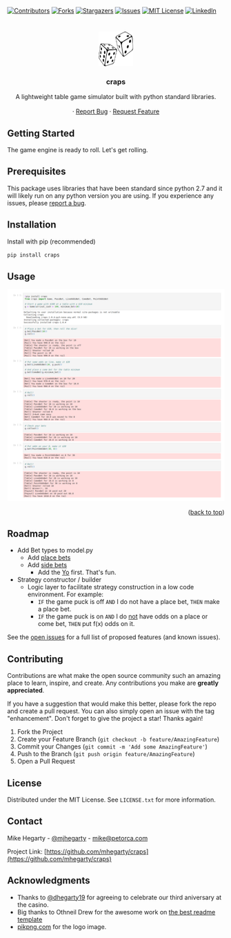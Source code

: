 <div id="top"></div>
<!--
*** Thanks for checking out craps. If you have a suggestion that would 
*** make this better, please fork the repo and create a pull request
*** or simply open an issue with the tag "enhancement".
*** Don't forget to give the project a star!
*** Thanks again! Now go create something AMAZING! :D
-->



<!-- PROJECT SHIELDS -->
<!--
*** I'm using markdown "reference style" links for readability.
*** Reference links are enclosed in brackets [ ] instead of parentheses ( ).
*** See the bottom of this document for the declaration of the reference variables
*** for contributors-url, forks-url, etc. This is an optional, concise syntax you may use.
*** https://www.markdownguide.org/basic-syntax/#reference-style-links
-->
[![Contributors][contributors-shield]][contributors-url]
[![Forks][forks-shield]][forks-url]
[![Stargazers][stars-shield]][stars-url]
[![Issues][issues-shield]][issues-url]
[![MIT License][license-shield]][license-url]
[![LinkedIn][linkedin-shield]][linkedin-url]



<!-- PROJECT LOGO -->
<h3 align="center"></h3>
<br />

<div align="center">
  <a href="https://github.com/mhegarty/craps/blob/master/images/logo.png">
    <img src="https://raw.githubusercontent.com/mhegarty/craps/master/images/logo.png"
    alt="Logo" width="80" height="80">
  </a>

<h3 align="center">craps</h3>

  <p align="center">
    A lightweight table game simulator built with python standard libraries.
    <!-- <br />
    <a href="https://github.com/mhegarty/craps"><strong>Explore the code »</strong></a>-->
    <br />
    <br />
    ·
    <a href="https://github.com/mhegarty/craps/issues">Report Bug</a>
    ·
    <a href="https://github.com/mhegarty/craps/issues">Request Feature</a>
  </p>
</div>



<!-- TABLE OF CONTENTS -->
<!-- 
<details>
  <summary>Table of Contents</summary>
  <ol>
    <li>
      <a href="#about-the-project">About The Project</a>
      <ul>
        <li><a href="#built-with">Built With</a></li>
      </ul>
    </li>
    <li>
      <a href="#getting-started">Getting Started</a>
      <ul>
        <li><a href="#prerequisites">Prerequisites</a></li>
        <li><a href="#installation">Installation</a></li>
      </ul>
    </li>
    <li><a href="#usage">Usage</a></li>
    <li><a href="#roadmap">Roadmap</a></li>
    <li><a href="#contributing">Contributing</a></li>
    <li><a href="#license">License</a></li>
    <li><a href="#contact">Contact</a></li>
    <li><a href="#acknowledgments">Acknowledgments</a></li>
  </ol>
</details>
-->



<!-- ABOUT THE PROJECT -->
<!--
## About The Project

[![Product Name Screen Shot][product-screenshot]](https://example.com)

Here's a blank template to get started: To avoid retyping too much info. Do a search and replace with your text editor for the following: `mhegarty`, `craps`, `@mjhegarty`, `hegarty`, `email`, `email_client`, `project_title`, `project_description`

<p align="right">(<a href="#top">back to top</a>)</p>
-->

<!--
### Built With

* [Python](https://python.org/)

<p align="right">(<a href="#top">back to top</a>)</p>
-->


<!-- GETTING STARTED -->
## Getting Started

The game engine is ready to roll. Let's get rolling.



## Prerequisites

This package uses libraries that have been standard since python 2.7 and it will likely 
run on any python version you are using. If you experience any issues, please [report a bug](https://github.com/mhegarty/craps/issues).




## Installation

Install with pip (recommended)
 ```sh
 pip install craps
 ```

<!-- <p align="right">(<a href="#top">back to top</a>)</p> -->



<!-- USAGE EXAMPLES -->
## Usage

  <a href="https://github.com/mhegarty/craps/blob/master/images/example.png">
    <img src="https://raw.githubusercontent.com/mhegarty/craps/master/images/example.png"
     alt="Notebook">
  </a>

<!-- _For more examples, please refer to the [Documentation](https://example.com)_-->

<p align="right">(<a href="#top">back to top</a>)</p>



<!-- ROADMAP -->
## Roadmap

- Add Bet types to model.py
  - Add [place bets](https://www.liveabout.com/craps-place-bets-537453)
  - Add [side bets](https://wizardofodds.com/games/craps/appendix/5/)
    - Add the [Yo](https://www.lolcraps.com/craps/bets/yo/) first. That's fun.
- Strategy constructor / builder
  - Logic layer to facilitate strategy construction in a low code environment. For example:
    - `IF` the game puck is off `AND` I do not have a place bet, `THEN` make a place bet.
    - `IF` the game puck is on `AND` I do <u>not</u> have odds on a place or come bet, `THEN` put f(x) odds on it.

See the [open issues](https://github.com/mhegarty/craps/issues) for a full list of proposed features (and known issues).

<!-- <p align="right">(<a href="#top">back to top</a>)</p> -->



<!-- CONTRIBUTING -->
## Contributing

Contributions are what make the open source community such an amazing place to learn, inspire, and create. Any contributions you make are **greatly appreciated**.

If you have a suggestion that would make this better, please fork the repo and create a pull request. You can also simply open an issue with the tag "enhancement".
Don't forget to give the project a star! Thanks again!

1. Fork the Project
2. Create your Feature Branch (`git checkout -b feature/AmazingFeature`)
3. Commit your Changes (`git commit -m 'Add some AmazingFeature'`)
4. Push to the Branch (`git push origin feature/AmazingFeature`)
5. Open a Pull Request

<!-- <p align="right">(<a href="#top">back to top</a>)</p> -->



<!-- LICENSE -->
## License

Distributed under the MIT License. See `LICENSE.txt` for more information.

<!-- <p align="right">(<a href="#top">back to top</a>)</p> -->



<!-- CONTACT -->
## Contact

Mike Hegarty - [@mjhegarty](https://twitter.com/@mjhegarty) - mike@petorca.com

Project Link: [https://github.com/mhegarty/craps](https://github.com/mhegarty/craps)

<!-- <p align="right">(<a href="#top">back to top</a>)</p> -->



<!-- ACKNOWLEDGMENTS -->
## Acknowledgments

* Thanks to [@dhegarty19](https://www.instagram.com/dhegarty19/) for agreeing to celebrate our third aniversary at the casino. 
* Big thanks to Othneil Drew for the awesome work on [the best readme template](https://github.com/othneildrew/Best-README-Template)
* [pikpng.com](https://www.pikpng.com/pngvi/hbRwTJb_png-clipart/) for the logo image.


<!-- <p align="right">(<a href="#top">back to top</a>)</p> -->



<!-- MARKDOWN LINKS & IMAGES -->
<!-- https://www.markdownguide.org/basic-syntax/#reference-style-links -->
[contributors-shield]: https://img.shields.io/github/contributors/mhegarty/craps.svg?style=for-the-badge
[contributors-url]: https://github.com/mhegarty/craps/graphs/contributors
[forks-shield]: https://img.shields.io/github/forks/mhegarty/craps.svg?style=for-the-badge
[forks-url]: https://github.com/mhegarty/craps/network/members
[stars-shield]: https://img.shields.io/github/stars/mhegarty/craps.svg?style=for-the-badge
[stars-url]: https://github.com/mhegarty/craps/stargazers
[issues-shield]: https://img.shields.io/github/issues/mhegarty/craps.svg?style=for-the-badge
[issues-url]: https://github.com/mhegarty/craps/issues
[license-shield]: https://img.shields.io/github/license/mhegarty/craps.svg?style=for-the-badge
[license-url]: https://github.com/mhegarty/craps/blob/master/LICENSE.txt
[linkedin-shield]: https://img.shields.io/badge/-LinkedIn-black.svg?style=for-the-badge&logo=linkedin&colorB=555
[linkedin-url]: https://linkedin.com/in/hegarty
<!-- [product-screenshot]: images/screenshot.png -->